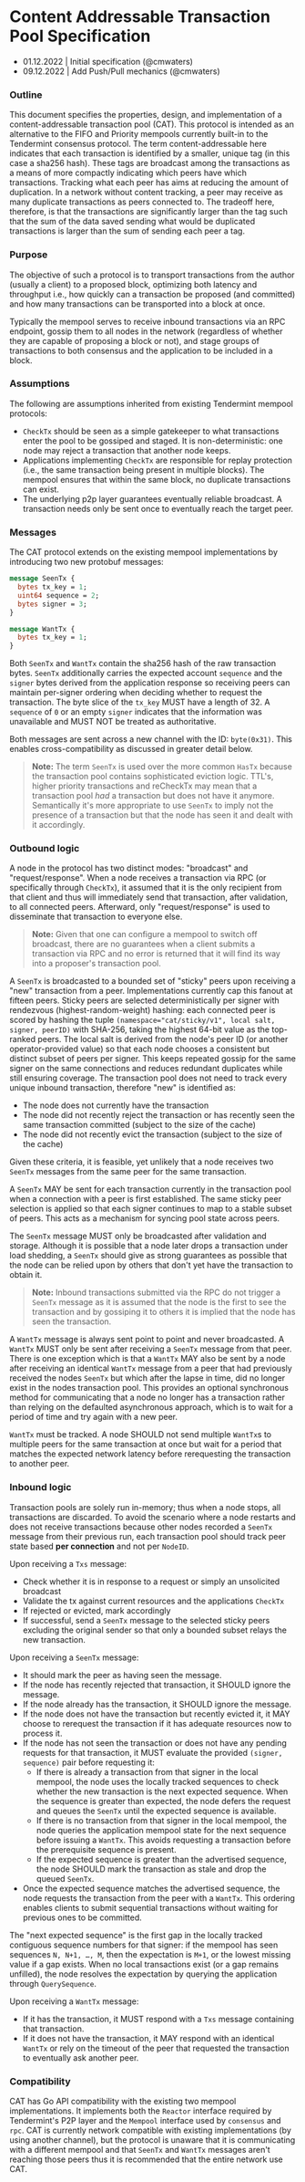 # Content Addressable Transaction Pool Specification

- 01.12.2022 | Initial specification (@cmwaters)
- 09.12.2022 | Add Push/Pull mechanics (@cmwaters)

### Outline

This document specifies the properties, design, and implementation of a content-addressable transaction pool (CAT). This protocol is intended as an alternative to the FIFO and Priority mempools currently built-in to the Tendermint consensus protocol. The term content-addressable here indicates that each transaction is identified by a smaller, unique tag (in this case a sha256 hash). These tags are broadcast among the transactions as a means of more compactly indicating which peers have which transactions. Tracking what each peer has aims at reducing the amount of duplication. In a network without content tracking, a peer may receive as many duplicate transactions as peers connected to. The tradeoff here, therefore, is that the transactions are significantly larger than the tag such that the sum of the data saved sending what would be duplicated transactions is larger than the sum of sending each peer a tag.

### Purpose

The objective of such a protocol is to transport transactions from the author (usually a client) to a proposed block, optimizing both latency and throughput i.e., how quickly can a transaction be proposed (and committed) and how many transactions can be transported into a block at once.

Typically the mempool serves to receive inbound transactions via an RPC endpoint, gossip them to all nodes in the network (regardless of whether they are capable of proposing a block or not), and stage groups of transactions to both consensus and the application to be included in a block.

### Assumptions

The following are assumptions inherited from existing Tendermint mempool protocols:

- `CheckTx` should be seen as a simple gatekeeper to what transactions enter the pool to be gossiped and staged. It is non-deterministic: one node may reject a transaction that another node keeps.
- Applications implementing `CheckTx` are responsible for replay protection (i.e., the same transaction being present in multiple blocks). The mempool ensures that within the same block, no duplicate transactions can exist.
- The underlying p2p layer guarantees eventually reliable broadcast. A transaction needs only be sent once to eventually reach the target peer.

### Messages

The CAT protocol extends on the existing mempool implementations by introducing two new protobuf messages:

```protobuf
message SeenTx {
  bytes tx_key = 1;
  uint64 sequence = 2;
  bytes signer = 3;
}

message WantTx {
  bytes tx_key = 1;
}
```

Both `SeenTx` and `WantTx` contain the sha256 hash of the raw transaction bytes. `SeenTx` additionally carries the expected account `sequence` and the `signer` bytes derived from the application response so receiving peers can maintain per-signer ordering when deciding whether to request the transaction. The byte slice of the `tx_key` MUST have a length of 32. A `sequence` of `0` or an empty `signer` indicates that the information was unavailable and MUST NOT be treated as authoritative.

Both messages are sent across a new channel with the ID: `byte(0x31)`. This enables cross-compatibility as discussed in greater detail below.

> **Note:**
> The term `SeenTx` is used over the more common `HasTx` because the transaction pool contains sophisticated eviction logic. TTL's, higher priority transactions and reCheckTx may mean that a transaction pool *had* a transaction but does not have it anymore. Semantically it's more appropriate to use `SeenTx` to imply not the presence of a transaction but that the node has seen it and dealt with it accordingly.

### Outbound logic

A node in the protocol has two distinct modes: "broadcast" and "request/response". When a node receives a transaction via RPC (or specifically through `CheckTx`), it assumed that it is the only recipient from that client and thus will immediately send that transaction, after validation, to all connected peers. Afterward, only "request/response" is used to disseminate that transaction to everyone else.

> **Note:**
> Given that one can configure a mempool to switch off broadcast, there are no guarantees when a client submits a transaction via RPC and no error is returned that it will find its way into a proposer's transaction pool.

A `SeenTx` is broadcasted to a bounded set of "sticky" peers upon receiving a "new" transaction from a peer. Implementations currently cap this fanout at fifteen peers. Sticky peers are selected deterministically per signer with rendezvous (highest-random-weight) hashing: each connected peer is scored by hashing the tuple `(namespace="cat/sticky/v1", local salt, signer, peerID)` with SHA-256, taking the highest 64-bit value as the top-ranked peers. The local salt is derived from the node's peer ID (or another operator-provided value) so that each node chooses a consistent but distinct subset of peers per signer. This keeps repeated gossip for the same signer on the same connections and reduces redundant duplicates while still ensuring coverage. The transaction pool does not need to track every unique inbound transaction, therefore "new" is identified as:

- The node does not currently have the transaction
- The node did not recently reject the transaction or has recently seen the same transaction committed (subject to the size of the cache)
- The node did not recently evict the transaction (subject to the size of the cache)

Given these criteria, it is feasible, yet unlikely that a node receives two `SeenTx` messages from the same peer for the same transaction.

A `SeenTx` MAY be sent for each transaction currently in the transaction pool when a connection with a peer is first established. The same sticky peer selection is applied so that each signer continues to map to a stable subset of peers. This acts as a mechanism for syncing pool state across peers.

The `SeenTx` message MUST only be broadcasted after validation and storage. Although it is possible that a node later drops a transaction under load shedding, a `SeenTx` should give as strong guarantees as possible that the node can be relied upon by others that don't yet have the transaction to obtain it.

> **Note:**
> Inbound transactions submitted via the RPC do not trigger a `SeenTx` message as it is assumed that the node is the first to see the transaction and by gossiping it to others it is implied that the node has seen the transaction.

A `WantTx` message is always sent point to point and never broadcasted. A `WantTx` MUST only be sent after receiving a `SeenTx` message from that peer. There is one exception which is that a `WantTx` MAY also be sent by a node after receiving an identical `WantTx` message from a peer that had previously received the nodes `SeenTx` but which after the lapse in time, did no longer exist in the nodes transaction pool. This provides an optional synchronous method for communicating that a node no longer has a transaction rather than relying on the defaulted asynchronous approach, which is to wait for a period of time and try again with a new peer.

`WantTx` must be tracked. A node SHOULD not send multiple `WantTx`s to multiple peers for the same transaction at once but wait for a period that matches the expected network latency before rerequesting the transaction to another peer.

### Inbound logic

Transaction pools are solely run in-memory; thus when a node stops, all transactions are discarded. To avoid the scenario where a node restarts and does not receive transactions because other nodes recorded a `SeenTx` message from their previous run, each transaction pool should track peer state based **per connection** and not per `NodeID`.

Upon receiving a `Txs` message:

- Check whether it is in response to a request or simply an unsolicited broadcast
- Validate the tx against current resources and the applications `CheckTx`
- If rejected or evicted, mark accordingly
- If successful, send a `SeenTx` message to the selected sticky peers excluding the original sender so that only a bounded subset relays the new transaction.

Upon receiving a `SeenTx` message:

- It should mark the peer as having seen the message.
- If the node has recently rejected that transaction, it SHOULD ignore the message.
- If the node already has the transaction, it SHOULD ignore the message.
- If the node does not have the transaction but recently evicted it, it MAY choose to rerequest the transaction if it has adequate resources now to process it.
- If the node has not seen the transaction or does not have any pending requests for that transaction, it MUST evaluate the provided `(signer, sequence)` pair before requesting it:
    - If there is already a transaction from that signer in the local mempool, the node uses the locally tracked sequences to check whether the new transaction is the next expected sequence. When the sequence is greater than expected, the node defers the request and queues the `SeenTx` until the expected sequence is available.
    - If there is no transaction from that signer in the local mempool, the node queries the application mempool state for the next sequence before issuing a `WantTx`. This avoids requesting a transaction before the prerequisite sequence is present.
    - If the expected sequence is greater than the advertised sequence, the node SHOULD mark the transaction as stale and drop the queued `SeenTx`.
- Once the expected sequence matches the advertised sequence, the node requests the transaction from the peer with a `WantTx`. This ordering enables clients to submit sequential transactions without waiting for previous ones to be committed.

The "next expected sequence" is the first gap in the locally tracked contiguous sequence numbers for that signer: if the mempool has seen sequences `N, N+1, …, M`, then the expectation is `M+1`, or the lowest missing value if a gap exists. When no local transactions exist (or a gap remains unfilled), the node resolves the expectation by querying the application through `QuerySequence`.

Upon receiving a `WantTx` message:

- If it has the transaction, it MUST respond with a `Txs` message containing that transaction.
- If it does not have the transaction, it MAY respond with an identical `WantTx` or rely on the timeout of the peer that requested the transaction to eventually ask another peer.

### Compatibility

CAT has Go API compatibility with the existing two mempool implementations. It implements both the `Reactor` interface required by Tendermint's P2P layer and the `Mempool` interface used by `consensus` and `rpc`. CAT is currently network compatible with existing implementations (by using another channel), but the protocol is unaware that it is communicating with a different mempool and that `SeenTx` and `WantTx` messages aren't reaching those peers thus it is recommended that the entire network use CAT.
